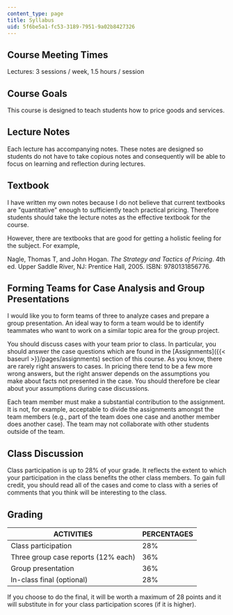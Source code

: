 ```yaml
---
content_type: page
title: Syllabus
uid: 5f6be5a1-fc53-3189-7951-9a02b8427326
---
```


Course Meeting Times
--------------------

Lectures: 3 sessions / week, 1.5 hours / session

Course Goals
------------

This course is designed to teach students how to price goods and services.

Lecture Notes
-------------

Each lecture has accompanying notes. These notes are designed so students do not have to take copious notes and consequently will be able to focus on learning and reflection during lectures.

Textbook
--------

I have written my own notes because I do not believe that current textbooks are "quantitative" enough to sufficiently teach practical pricing. Therefore students should take the lecture notes as the effective textbook for the course.

However, there are textbooks that are good for getting a holistic feeling for the subject. For example,

Nagle, Thomas T, and John Hogan. _The Strategy and Tactics of Pricing_. 4th ed. Upper Saddle River, NJ: Prentice Hall, 2005. ISBN: 9780131856776.

Forming Teams for Case Analysis and Group Presentations
-------------------------------------------------------

I would like you to form teams of three to analyze cases and prepare a group presentation. An ideal way to form a team would be to identify teammates who want to work on a similar topic area for the group project.

You should discuss cases with your team prior to class. In particular, you should answer the case questions which are found in the [Assignments]({{< baseurl >}}/pages/assignments) section of this course. As you know, there are rarely right answers to cases. In pricing there tend to be a few more wrong answers, but the right answer depends on the assumptions you make about facts not presented in the case. You should therefore be clear about your assumptions during case discussions.

Each team member must make a substantial contribution to the assignment. It is not, for example, acceptable to divide the assignments amongst the team members (e.g., part of the team does one case and another member does another case). The team may not collaborate with other students outside of the team.

Class Discussion
----------------

Class participation is up to 28% of your grade. It reflects the extent to which your participation in the class benefits the other class members. To gain full credit, you should read all of the cases and come to class with a series of comments that you think will be interesting to the class.

Grading
-------

| ACTIVITIES | PERCENTAGES |
| --- | --- |
| Class participation | 28% |
| Three group case reports (12% each) | 36% |
| Group presentation | 36% |
| In-class final (optional) | 28% 

If you choose to do the final, it will be worth a maximum of 28 points and it will substitute in for your class participation scores (if it is higher).
